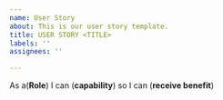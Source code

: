 ```yaml
---
name: User Story
about: This is our user story template.
title: USER STORY <TITLE>
labels: ''
assignees: ''

---
```


As a(**Role**) I can (**capability**) so I can (**receive benefit**)
